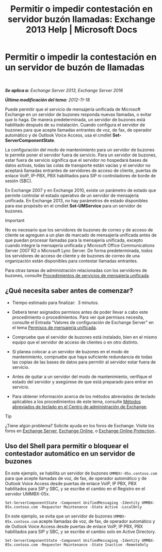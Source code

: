 ﻿---
title: 'Permitir o impedir contestación en servidor buzón llamadas: Exchange 2013 Help | Microsoft Docs'
TOCTitle: Permitir o impedir la contestación en un servidor de buzón de llamadas
ms:assetid: 4b860c09-6669-4e3d-b3dc-17b8018b3860
ms:mtpsurl: https://technet.microsoft.com/es-es/library/Aa997908(v=EXCHG.150)
ms:contentKeyID: 50556796
ms.date: 05/22/2018
mtps_version: v=EXCHG.150
ms.translationtype: MT
---

# Permitir o impedir la contestación en un servidor de buzón de llamadas

 

_**Se aplica a:** Exchange Server 2013, Exchange Server 2016_

_**Última modificación del tema:** 2012-11-18_

Puede permitir que el servicio de mensajería unificada de Microsoft Exchange en un servidor de buzones responda nuevas llamadas, o evitar que lo haga. De manera predeterminada, un servidor de buzones está habilitado después de su instalación. Cuando configura el servidor de buzones para que acepte llamadas entrantes de voz, de fax, de operador automático y de Outlook Voice Access, usa el cmdlet **Set-ServerComponentState**.

La configuración del modo de mantenimiento para un servidor de buzones le permite poner el servidor fuera de servicio. Para un servidor de buzones, estar fuera de servicio significa que el servidor no hospedará bases de datos activas, todas las colas de transporte están vacías y el servidor no aceptará llamadas entrantes de servidores de acceso de cliente, puertas de enlace VoIP, IP-PBX, PBX habilitados para SIP ni controladores de borde de sesión (SBC).

En Exchange 2007 y en Exchange 2010, existe un parámetro de estado que permite controlar el estado operativo de un servidor de mensajería unificada. En Exchange 2013, no hay parámetros de estado disponibles para ese propósito en el cmdlet **Set-UMService** para un servidor de buzones.


> [!IMPORTANT]
> No es necesario que los servidores de buzones de correo y de acceso de cliente se agreguen a un plan de marcado de mensajería unificada antes de que puedan procesar llamadas para la mensajería unificada, excepto cuando integre la mensajería unificada y Microsoft Office Communications Server 2007 R2 o Microsoft Lync Server. De forma predeterminada, todos los servidores de acceso de cliente y de buzones de correo de una organización están disponibles para contestar llamadas entrantes.



Para otras tareas de administración relacionadas con los servidores de buzones, consulte [Procedimientos de servicios de mensajería unificada](um-services-procedures-exchange-2013-help.md).

## ¿Qué necesita saber antes de comenzar?

  - Tiempo estimado para finalizar:  3 minutos.

  - Deberá tener asignados permisos antes de poder llevar a cabo este procedimiento o procedimientos. Para ver qué permisos necesita, consulte el Entrada "Valores de configuración de Exchange Server" en el tema [Permisos de mensajería unificada](unified-messaging-permissions-exchange-2013-help.md).

  - Compruebe que el servidor de buzones está instalado, bien en el mismo equipo que el servidor de acceso de clientes o en otro distinto.

  - Si planea colocar a un servidor de buzones en el modo de mantenimiento, compruebe que haya suficiente redundancia de todas las copias de las bases de datos para permitir al servidor estar fuera de servicio.

  - Antes de quitar a un servidor del modo de mantenimiento, verifique el estado del servidor y asegúrese de que está preparado para entrar en servicio.

  - Para obtener información acerca de los métodos abreviados de teclado aplicables a los procedimientos de este tema, consulte [Métodos abreviados de teclado en el Centro de administración de Exchange](keyboard-shortcuts-in-the-exchange-admin-center-exchange-online-protection-help.md).


> [!TIP]
> ¿Tiene algún problema? Solicite ayuda en los foros de Exchange. Visite los foros en <A href="https://go.microsoft.com/fwlink/p/?linkid=60612">Exchange Server</A>, <A href="https://go.microsoft.com/fwlink/p/?linkid=267542">Exchange Online</A>, o <A href="https://go.microsoft.com/fwlink/p/?linkid=285351">Exchange Online Protection</A>..



## Uso del Shell para permitir o bloquear el contestador automático en un servidor de buzones

En este ejemplo, se habilita un servidor de buzones `UMMBXr-05x.contoso.com` para que acepte llamadas de voz, de fax, de operador automático y de Outlook Voice Access desde puertas de enlace VoIP, IP PBX, PBX habilitados para SIP y SBC, y se escribe el cambio en el Registro en el servidor UMMBX-05x.

    Set-ServerComponentState -Component UnifiedMessaging -Identity UMMBX-05x.contoso.com -Requester Maintenance -State Active -LocalOnly

En este ejemplo, se evita que un servidor de buzones `UMMBX-05x.contoso.com` acepte llamadas de voz, de fax, de operador automático y de Outlook Voice Access desde puertas de enlace VoIP, IP PBX, PBX habilitados para SIP y SBC, y se escribe el cambio solo en Active Directory.

    Set-ServerComponentState -Component UnifiedMessaging -Identity UMMBX-05x.contoso.com -Requester Maintenance -State Inactive -RemoteOnly


